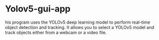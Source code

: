 # Yolov5-gui-app
his program uses the YOLOv5 deep learning model to perform real-time object detection and tracking. It allows you to select a YOLOv5 model and track objects either from a webcam or a video file.
